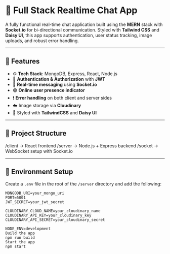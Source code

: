 # 💬 Full Stack Realtime Chat App

A fully functional real-time chat application built using the **MERN** stack with **Socket.io** for bi-directional communication. Styled with **Tailwind CSS** and **Daisy UI**, this app supports authentication, user status tracking, image uploads, and robust error handling.

---

## 🚀 Features 
 
- ⚙️ **Tech Stack**: MongoDB, Express, React, Node.js  
- 🔐 **Authentication & Authorization** with **JWT**
- 💬 **Real-time messaging** using **Socket.io**
- 🟢 **Online user presence indicator**
- ❗ **Error handling** on both client and server sides
- ☁️ Image storage via **Cloudinary**
- 🎨 Styled with **TailwindCSS** and **Daisy UI**

---

## 📁 Project Structure
/client → React frontend
/server → Node.js + Express backend
/socket → WebSocket setup with Socket.io

---

## 🔧 Environment Setup

Create a `.env` file in the root of the `/server` directory and add the following:

```env
MONGODB_URI=your_mongo_uri
PORT=5001
JWT_SECRET=your_jwt_secret

CLOUDINARY_CLOUD_NAME=your_cloudinary_name
CLOUDINARY_API_KEY=your_cloudinary_key
CLOUDINARY_API_SECRET=your_cloudinary_secret

NODE_ENV=development
Build the app
npm run build
Start the app
npm start
